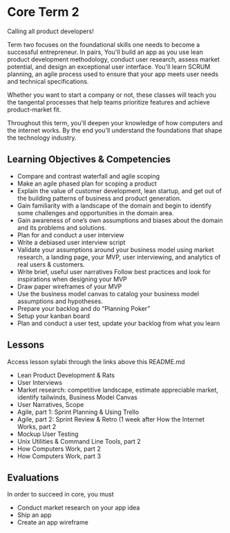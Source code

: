 # Core Term 2

Calling all product developers!

Term two focuses on the foundational skills one needs to become a successful entrepreneur. In pairs, You'll build an app as you use lean product development methodology, conduct user research, assess market potential, and design an exceptional user interface. You'll learn SCRUM planning, an agile process used to ensure that your app meets user needs and technical specifications.

Whether you want to start a company or not, these classes will teach you the tangental processes that help teams prioritize features and achieve product-market fit.

Throughout this term, you'll  deepen your knowledge of how computers and the internet works. By the end you'll understand the foundations that shape the technology industry.


## Learning Objectives & Competencies
* Compare and contrast waterfall and agile scoping
* Make an agile phased plan for scoping a product
* Explain the value of customer development, lean startup, and get out of the building patterns of business and product generation.
* Gain familiarity with a landscape of the domain and begin to identify some challenges and opportunities in the domain area.
* Gain awareness of one’s own assumptions and biases about the domain and its problems and solutions.
* Plan for and conduct a user interview
* Write a debiased user interview script
* Validate your assumptions around your business model using market research, a landing page, your MVP, user interviewing, and analytics of real users & customers.
* Write brief, useful user narratives
Follow best practices and look for inspirations when designing your MVP
* Draw paper wireframes of your MVP
* Use the business model canvas to catalog your business model assumptions and hypotheses.
* Prepare your backlog and do “Planning Poker”
* Setup your kanban board
* Plan and conduct a user test, update your backlog from what you learn


## Lessons
Access lesson sylabi through the links above this README.md
* Lean Product Development & Rats   
* User Interviews
* Market research: competitive landscape, estimate appreciable market, identify tailwinds, Business Model Canvas
* User Narratives, Scope
* Agile, part 1: Sprint Planning & Using Trello
* Agile, part 2: Sprint Review & Retro (1 week after How the Internet Works, part 2
* Mockup User Testing
* Unix Utilities & Command Line Tools, part 2
* How Computers Work, part 2
* How Computers Work, part 3



## Evaluations
In order to succeed in core, you must
* Conduct market research on your app idea
* Ship an app
* Create an app wireframe
